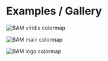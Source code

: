 # Examples / Gallery

![BAM viridis colormap](https://github.com/dkotscha/pybamcmap/raw/master/examples/bam_viridis_python.png "BAM viridis and viridis_r colormap")

![BAM main colormap](https://github.com/dkotscha/pybamcmap/raw/master/examples/bam_main_python.png "BAM main and main_r colormap")

![BAM logo colormap](https://github.com/dkotscha/pybamcmap/raw/master/examples/bam_logo_python.png "BAM logo and logo_r colormap")
